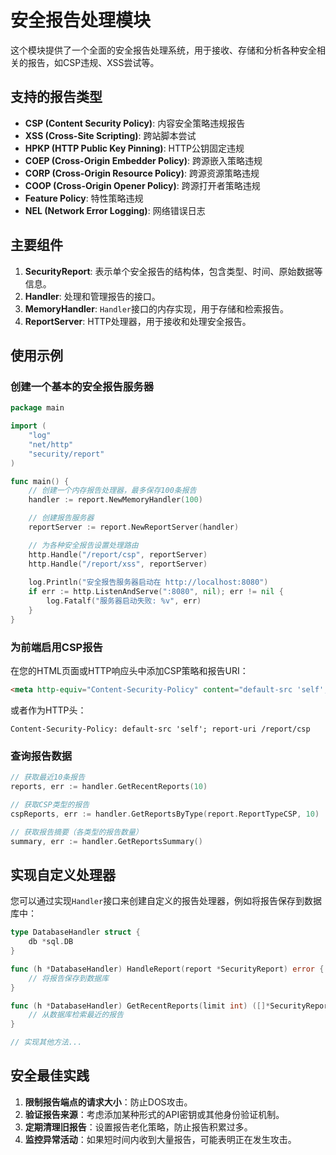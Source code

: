 # 安全报告处理模块

这个模块提供了一个全面的安全报告处理系统，用于接收、存储和分析各种安全相关的报告，如CSP违规、XSS尝试等。

## 支持的报告类型

- **CSP (Content Security Policy)**: 内容安全策略违规报告
- **XSS (Cross-Site Scripting)**: 跨站脚本尝试
- **HPKP (HTTP Public Key Pinning)**: HTTP公钥固定违规
- **COEP (Cross-Origin Embedder Policy)**: 跨源嵌入策略违规
- **CORP (Cross-Origin Resource Policy)**: 跨源资源策略违规
- **COOP (Cross-Origin Opener Policy)**: 跨源打开者策略违规
- **Feature Policy**: 特性策略违规
- **NEL (Network Error Logging)**: 网络错误日志

## 主要组件

1. **SecurityReport**: 表示单个安全报告的结构体，包含类型、时间、原始数据等信息。
2. **Handler**: 处理和管理报告的接口。
3. **MemoryHandler**: `Handler`接口的内存实现，用于存储和检索报告。
4. **ReportServer**: HTTP处理器，用于接收和处理安全报告。

## 使用示例

### 创建一个基本的安全报告服务器

```go
package main

import (
	"log"
	"net/http"
	"security/report"
)

func main() {
	// 创建一个内存报告处理器，最多保存100条报告
	handler := report.NewMemoryHandler(100)

	// 创建报告服务器
	reportServer := report.NewReportServer(handler)

	// 为各种安全报告设置处理路由
	http.Handle("/report/csp", reportServer)
	http.Handle("/report/xss", reportServer)
	
	log.Println("安全报告服务器启动在 http://localhost:8080")
	if err := http.ListenAndServe(":8080", nil); err != nil {
		log.Fatalf("服务器启动失败: %v", err)
	}
}
```

### 为前端启用CSP报告

在您的HTML页面或HTTP响应头中添加CSP策略和报告URI：

```html
<meta http-equiv="Content-Security-Policy" content="default-src 'self'; report-uri /report/csp">
```

或者作为HTTP头：

```
Content-Security-Policy: default-src 'self'; report-uri /report/csp
```

### 查询报告数据

```go
// 获取最近10条报告
reports, err := handler.GetRecentReports(10)

// 获取CSP类型的报告
cspReports, err := handler.GetReportsByType(report.ReportTypeCSP, 10)

// 获取报告摘要（各类型的报告数量）
summary, err := handler.GetReportsSummary()
```

## 实现自定义处理器

您可以通过实现`Handler`接口来创建自定义的报告处理器，例如将报告保存到数据库中：

```go
type DatabaseHandler struct {
	db *sql.DB
}

func (h *DatabaseHandler) HandleReport(report *SecurityReport) error {
	// 将报告保存到数据库
}

func (h *DatabaseHandler) GetRecentReports(limit int) ([]*SecurityReport, error) {
	// 从数据库检索最近的报告
}

// 实现其他方法...
```

## 安全最佳实践

1. **限制报告端点的请求大小**：防止DOS攻击。
2. **验证报告来源**：考虑添加某种形式的API密钥或其他身份验证机制。
3. **定期清理旧报告**：设置报告老化策略，防止报告积累过多。
4. **监控异常活动**：如果短时间内收到大量报告，可能表明正在发生攻击。 